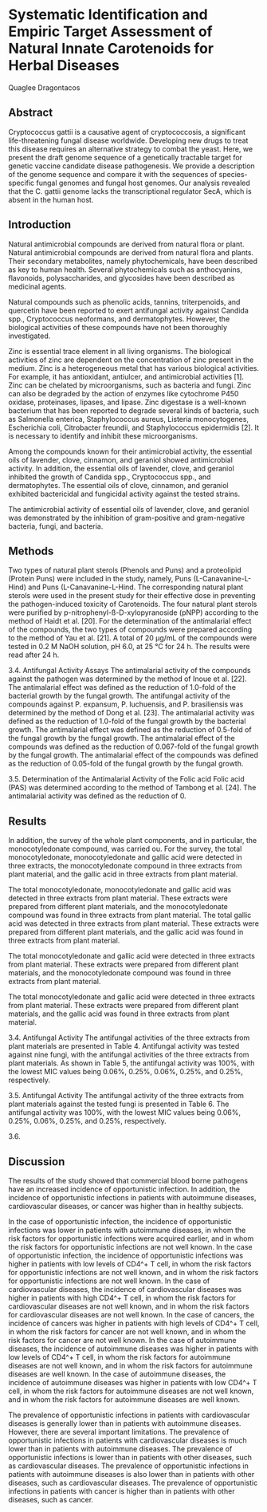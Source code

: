 # Systematic Identification and Empiric Target Assessment of Natural Innate Carotenoids for Herbal Diseases
Quaglee Dragontacos


## Abstract
Cryptococcus gattii is a causative agent of cryptococcosis, a significant life-threatening fungal disease worldwide. Developing new drugs to treat this disease requires an alternative strategy to combat the yeast. Here, we present the draft genome sequence of a genetically tractable target for genetic vaccine candidate disease pathogenesis. We provide a description of the genome sequence and compare it with the sequences of species-specific fungal genomes and fungal host genomes. Our analysis revealed that the C. gattii genome lacks the transcriptional regulator SecA, which is absent in the human host.


## Introduction
Natural antimicrobial compounds are derived from natural flora or plant. Natural antimicrobial compounds are derived from natural flora and plants. Their secondary metabolites, namely phytochemicals, have been described as key to human health. Several phytochemicals such as anthocyanins, flavonoids, polysaccharides, and glycosides have been described as medicinal agents.

Natural compounds such as phenolic acids, tannins, triterpenoids, and quercetin have been reported to exert antifungal activity against Candida spp., Cryptococcus neoformans, and dermatophytes. However, the biological activities of these compounds have not been thoroughly investigated.

Zinc is essential trace element in all living organisms. The biological activities of zinc are dependent on the concentration of zinc present in the medium. Zinc is a heterogeneous metal that has various biological activities. For example, it has antioxidant, antiulcer, and antimicrobial activities [1]. Zinc can be chelated by microorganisms, such as bacteria and fungi. Zinc can also be degraded by the action of enzymes like cytochrome P450 oxidase, proteinases, lipases, and lipase. Zinc digestase is a well-known bacterium that has been reported to degrade several kinds of bacteria, such as Salmonella enterica, Staphylococcus aureus, Listeria monocytogenes, Escherichia coli, Citrobacter freundii, and Staphylococcus epidermidis [2]. It is necessary to identify and inhibit these microorganisms.

Among the compounds known for their antimicrobial activity, the essential oils of lavender, clove, cinnamon, and geraniol showed antimicrobial activity. In addition, the essential oils of lavender, clove, and geraniol inhibited the growth of Candida spp., Cryptococcus spp., and dermatophytes. The essential oils of clove, cinnamon, and geraniol exhibited bactericidal and fungicidal activity against the tested strains.

The antimicrobial activity of essential oils of lavender, clove, and geraniol was demonstrated by the inhibition of gram-positive and gram-negative bacteria, fungi, and bacteria.


## Methods
Two types of natural plant sterols (Phenols and Puns) and a proteolipid (Protein Puns) were included in the study, namely, Puns (L-Canavanine-L-Hind) and Puns (L-Canavanine-L-Hind. The corresponding natural plant sterols were used in the present study for their effective dose in preventing the pathogen-induced toxicity of Carotenoids. The four natural plant sterols were purified by p-nitrophenyl-ß-D-xylopyranoside (pNPP) according to the method of Haidt et al. [20]. For the determination of the antimalarial effect of the compounds, the two types of compounds were prepared according to the method of Yau et al. [21]. A total of 20 µg/mL of the compounds were tested in 0.2 M NaOH solution, pH 6.0, at 25 °C for 24 h. The results were read after 24 h.

3.4. Antifungal Activity Assays
The antimalarial activity of the compounds against the pathogen was determined by the method of Inoue et al. [22]. The antimalarial effect was defined as the reduction of 1.0-fold of the bacterial growth by the fungal growth. The antifungal activity of the compounds against P. expansum, P. luchuensis, and P. brasiliensis was determined by the method of Dong et al. [23]. The antimalarial activity was defined as the reduction of 1.0-fold of the fungal growth by the bacterial growth. The antimalarial effect was defined as the reduction of 0.5-fold of the fungal growth by the fungal growth. The antimalarial effect of the compounds was defined as the reduction of 0.067-fold of the fungal growth by the fungal growth. The antimalarial effect of the compounds was defined as the reduction of 0.05-fold of the fungal growth by the fungal growth.

3.5. Determination of the Antimalarial Activity of the Folic acid
Folic acid (PAS) was determined according to the method of Tambong et al. [24]. The antimalarial activity was defined as the reduction of 0.


## Results
In addition, the survey of the whole plant components, and in particular, the monocotyledonate compound, was carried ou. For the survey, the total monocotyledonate, monocotyledonate and gallic acid were detected in three extracts, the monocotyledonate compound in three extracts from plant material, and the gallic acid in three extracts from plant material.

The total monocotyledonate, monocotyledonate and gallic acid was detected in three extracts from plant material. These extracts were prepared from different plant materials, and the monocotyledonate compound was found in three extracts from plant material. The total gallic acid was detected in three extracts from plant material. These extracts were prepared from different plant materials, and the gallic acid was found in three extracts from plant material.

The total monocotyledonate and gallic acid were detected in three extracts from plant material. These extracts were prepared from different plant materials, and the monocotyledonate compound was found in three extracts from plant material.

The total monocotyledonate and gallic acid were detected in three extracts from plant material. These extracts were prepared from different plant materials, and the gallic acid was found in three extracts from plant material.

3.4. Antifungal Activity
The antifungal activities of the three extracts from plant materials are presented in Table 4. Antifungal activity was tested against nine fungi, with the antifungal activities of the three extracts from plant materials. As shown in Table 5, the antifungal activity was 100%, with the lowest MIC values being 0.06%, 0.25%, 0.06%, 0.25%, and 0.25%, respectively.

3.5. Antifungal Activity
The antifungal activity of the three extracts from plant materials against the tested fungi is presented in Table 6. The antifungal activity was 100%, with the lowest MIC values being 0.06%, 0.25%, 0.06%, 0.25%, and 0.25%, respectively.

3.6.


## Discussion
The results of the study showed that commercial blood borne pathogens have an increased incidence of opportunistic infection. In addition, the incidence of opportunistic infections in patients with autoimmune diseases, cardiovascular diseases, or cancer was higher than in healthy subjects.

In the case of opportunistic infection, the incidence of opportunistic infections was lower in patients with autoimmune diseases, in whom the risk factors for opportunistic infections were acquired earlier, and in whom the risk factors for opportunistic infections are not well known. In the case of opportunistic infection, the incidence of opportunistic infections was higher in patients with low levels of CD4^+ T cell, in whom the risk factors for opportunistic infections are not well known, and in whom the risk factors for opportunistic infections are not well known. In the case of cardiovascular diseases, the incidence of cardiovascular diseases was higher in patients with high CD4^+ T cell, in whom the risk factors for cardiovascular diseases are not well known, and in whom the risk factors for cardiovascular diseases are not well known. In the case of cancers, the incidence of cancers was higher in patients with high levels of CD4^+ T cell, in whom the risk factors for cancer are not well known, and in whom the risk factors for cancer are not well known. In the case of autoimmune diseases, the incidence of autoimmune diseases was higher in patients with low levels of CD4^+ T cell, in whom the risk factors for autoimmune diseases are not well known, and in whom the risk factors for autoimmune diseases are well known. In the case of autoimmune diseases, the incidence of autoimmune diseases was higher in patients with low CD4^+ T cell, in whom the risk factors for autoimmune diseases are not well known, and in whom the risk factors for autoimmune diseases are well known.

The prevalence of opportunistic infections in patients with cardiovascular diseases is generally lower than in patients with autoimmune diseases. However, there are several important limitations. The prevalence of opportunistic infections in patients with cardiovascular diseases is much lower than in patients with autoimmune diseases. The prevalence of opportunistic infections is lower than in patients with other diseases, such as cardiovascular diseases. The prevalence of opportunistic infections in patients with autoimmune diseases is also lower than in patients with other diseases, such as cardiovascular diseases. The prevalence of opportunistic infections in patients with cancer is higher than in patients with other diseases, such as cancer.
